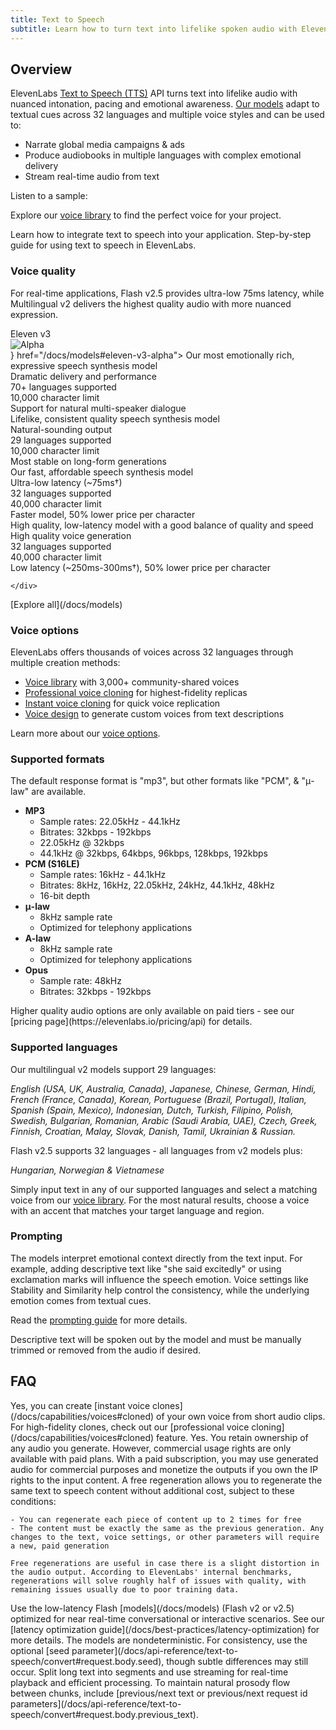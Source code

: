 ```yaml
---
title: Text to Speech
subtitle: Learn how to turn text into lifelike spoken audio with ElevenLabs.
---
```


## Overview

ElevenLabs [Text to Speech (TTS)](/docs/api-reference/text-to-speech) API turns text into lifelike audio with nuanced intonation, pacing and emotional awareness. [Our models](/docs/models) adapt to textual cues across 32 languages and multiple voice styles and can be used to:

- Narrate global media campaigns & ads
- Produce audiobooks in multiple languages with complex emotional delivery
- Stream real-time audio from text

Listen to a sample:

<elevenlabs-audio-player
    audio-title="George"
    audio-src="https://storage.googleapis.com/eleven-public-cdn/audio/marketing/george.mp3"
/>

Explore our [voice library](https://elevenlabs.io/community) to find the perfect voice for your project.

<CardGroup cols={2}>
  <Card title="Developer quickstart" icon="duotone book-sparkles" href="/docs/quickstart">
    Learn how to integrate text to speech into your application.
  </Card>
  <Card
    title="Product guide"
    icon="duotone book-user"
    href="/docs/product-guides/playground/text-to-speech"
  >
    Step-by-step guide for using text to speech in ElevenLabs.
  </Card>
</CardGroup>

### Voice quality

For real-time applications, Flash v2.5 provides ultra-low 75ms latency, while Multilingual v2 delivers the highest quality audio with more nuanced expression.

<CardGroup cols={2} rows={2}>
  <Card title={<div className="flex items-start gap-2"><div>Eleven v3</div><div><img src="file:e79c5f8f-a5cf-48bd-afe5-bf0058a645e7" alt="Alpha" /></div></div>} href="/docs/models#eleven-v3-alpha">
    Our most emotionally rich, expressive speech synthesis model
    <div className="mt-4 space-y-2">
      <div className="text-sm">Dramatic delivery and performance</div>
      <div className="text-sm">70+ languages supported</div>
      <div className="text-sm">10,000 character limit</div>
      <div className="text-sm">Support for natural multi-speaker dialogue</div>
    </div>
  </Card>
  <Card title="Eleven Multilingual v2" href="/docs/models#multilingual-v2">
    Lifelike, consistent quality speech synthesis model
    <div className="mt-4 space-y-2">
      <div className="text-sm">Natural-sounding output</div>
      <div className="text-sm">29 languages supported</div>
      <div className="text-sm">10,000 character limit</div>
      <div className="text-sm">Most stable on long-form generations</div>
    </div>
  </Card>
  <Card title="Eleven Flash v2.5" href="/docs/models#flash-v25">
    Our fast, affordable speech synthesis model
    <div className="mt-4 space-y-2">
      <div className="text-sm">Ultra-low latency (~75ms&dagger;)</div>
      <div className="text-sm">32 languages supported</div>
      <div className="text-sm">40,000 character limit</div>
      <div className="text-sm">Faster model, 50% lower price per character</div>
    </div>
  </Card>
  <Card title="Eleven Turbo v2.5" href="/docs/models#turbo-v25">
    High quality, low-latency model with a good balance of quality and speed
    <div className="mt-4 space-y-2">
      <div className="text-sm">High quality voice generation</div>
      <div className="text-sm">32 languages supported</div>
      <div className="text-sm">40,000 character limit</div>
      <div className="text-sm">Low latency (~250ms-300ms&dagger;), 50% lower price per character</div>

    </div>

  </Card>
</CardGroup>


<div className="text-center">
  <div>[Explore all](/docs/models)</div>
</div>

### Voice options

ElevenLabs offers thousands of voices across 32 languages through multiple creation methods:

- [Voice library](/docs/capabilities/voices) with 3,000+ community-shared voices
- [Professional voice cloning](/docs/capabilities/voices#cloned) for highest-fidelity replicas
- [Instant voice cloning](/docs/capabilities/voices#cloned) for quick voice replication
- [Voice design](/docs/capabilities/voices#voice-design) to generate custom voices from text descriptions

Learn more about our [voice options](/docs/capabilities/voices).

### Supported formats

The default response format is "mp3", but other formats like "PCM", & "μ-law" are available.

- **MP3**
  - Sample rates: 22.05kHz - 44.1kHz
  - Bitrates: 32kbps - 192kbps
  - 22.05kHz @ 32kbps
  - 44.1kHz @ 32kbps, 64kbps, 96kbps, 128kbps, 192kbps
- **PCM (S16LE)**
  - Sample rates: 16kHz - 44.1kHz
  - Bitrates: 8kHz, 16kHz, 22.05kHz, 24kHz, 44.1kHz, 48kHz
  - 16-bit depth
- **μ-law**
  - 8kHz sample rate
  - Optimized for telephony applications
- **A-law**
  - 8kHz sample rate
  - Optimized for telephony applications
- **Opus**
  - Sample rate: 48kHz
  - Bitrates: 32kbps - 192kbps

<Success>
  Higher quality audio options are only available on paid tiers - see our [pricing
  page](https://elevenlabs.io/pricing/api) for details.
</Success>

### Supported languages

Our multilingual v2 models support 29 languages:

_English (USA, UK, Australia, Canada), Japanese, Chinese, German, Hindi, French (France, Canada), Korean, Portuguese (Brazil, Portugal), Italian, Spanish (Spain, Mexico), Indonesian, Dutch, Turkish, Filipino, Polish, Swedish, Bulgarian, Romanian, Arabic (Saudi Arabia, UAE), Czech, Greek, Finnish, Croatian, Malay, Slovak, Danish, Tamil, Ukrainian & Russian._


Flash v2.5 supports 32 languages - all languages from v2 models plus:

_Hungarian, Norwegian & Vietnamese_


Simply input text in any of our supported languages and select a matching voice from our [voice library](https://elevenlabs.io/community). For the most natural results, choose a voice with an accent that matches your target language and region.

### Prompting

The models interpret emotional context directly from the text input. For example, adding
descriptive text like "she said excitedly" or using exclamation marks will influence the speech
emotion. Voice settings like Stability and Similarity help control the consistency, while the
underlying emotion comes from textual cues.

Read the [prompting guide](/docs/best-practices/prompting) for more details.

<Note>
  Descriptive text will be spoken out by the model and must be manually trimmed or removed from the
  audio if desired.
</Note>

## FAQ

<AccordionGroup>
  <Accordion title="Can I clone my own voice?">
    Yes, you can create [instant voice clones](/docs/capabilities/voices#cloned) of your own voice
    from short audio clips. For high-fidelity clones, check out our [professional voice
    cloning](/docs/capabilities/voices#cloned) feature.
  </Accordion>
  <Accordion title="Do I own the audio output?">
    Yes. You retain ownership of any audio you generate. However, commercial usage rights are only
    available with paid plans. With a paid subscription, you may use generated audio for commercial
    purposes and monetize the outputs if you own the IP rights to the input content.
  </Accordion>
  <Accordion title="What qualifies as a free regeneration?">
    A free regeneration allows you to regenerate the same text to speech content without additional cost, subject to these conditions:

    - You can regenerate each piece of content up to 2 times for free
    - The content must be exactly the same as the previous generation. Any changes to the text, voice settings, or other parameters will require a new, paid generation

    Free regenerations are useful in case there is a slight distortion in the audio output. According to ElevenLabs' internal benchmarks, regenerations will solve roughly half of issues with quality, with remaining issues usually due to poor training data.

  </Accordion>
  <Accordion title="How do I reduce latency for real-time cases?">
    Use the low-latency Flash [models](/docs/models) (Flash v2 or v2.5) optimized for near real-time
    conversational or interactive scenarios. See our [latency optimization
    guide](/docs/best-practices/latency-optimization) for more details.
  </Accordion>
  <Accordion title="Why is my output sometimes inconsistent?">
    The models are nondeterministic. For consistency, use the optional [seed
    parameter](/docs/api-reference/text-to-speech/convert#request.body.seed), though subtle
    differences may still occur.
  </Accordion>
  <Accordion title="What's the best practice for large text conversions?">
    Split long text into segments and use streaming for real-time playback and efficient processing.
    To maintain natural prosody flow between chunks, include [previous/next text or previous/next
    request id parameters](/docs/api-reference/text-to-speech/convert#request.body.previous_text).
  </Accordion>
</AccordionGroup>
